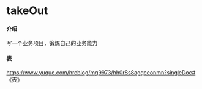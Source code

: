 # takeOut

#### 介绍
写一个业务项目，锻炼自己的业务能力
 
####  表

https://www.yuque.com/hrcblog/mg9973/hh0r8s8agqceonmn?singleDoc# 《表》
